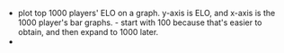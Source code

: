 - plot top 1000 players' ELO on a graph. y-axis is ELO, and x-axis is the 1000 player's bar graphs. - start with 100 because that's easier to obtain, and then expand to 1000 later.
- 